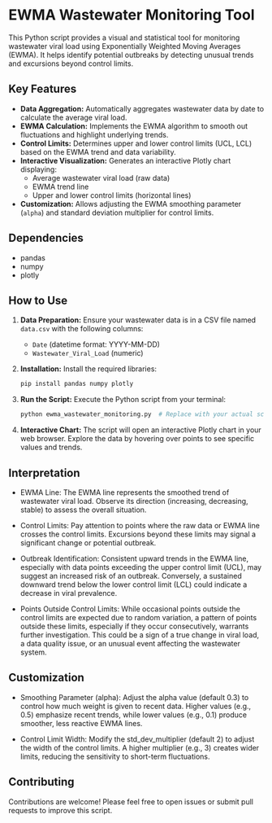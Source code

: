 # EWMA Wastewater Monitoring Tool

This Python script provides a visual and statistical tool for monitoring wastewater viral load using Exponentially Weighted Moving Averages (EWMA). It helps identify potential outbreaks by detecting unusual trends and excursions beyond control limits.

## Key Features

* **Data Aggregation:** Automatically aggregates wastewater data by date to calculate the average viral load.
* **EWMA Calculation:** Implements the EWMA algorithm to smooth out fluctuations and highlight underlying trends.
* **Control Limits:** Determines upper and lower control limits (UCL, LCL) based on the EWMA trend and data variability.
* **Interactive Visualization:** Generates an interactive Plotly chart displaying:
    * Average wastewater viral load (raw data)
    * EWMA trend line
    * Upper and lower control limits (horizontal lines)
* **Customization:** Allows adjusting the EWMA smoothing parameter (`alpha`) and standard deviation multiplier for control limits.

## Dependencies

* pandas
* numpy
* plotly

## How to Use

1. **Data Preparation:** Ensure your wastewater data is in a CSV file named `data.csv` with the following columns:
   * `Date` (datetime format: YYYY-MM-DD)
   * `Wastewater_Viral_Load` (numeric)

2. **Installation:** Install the required libraries:

   ```bash
   pip install pandas numpy plotly
3. **Run the Script:** Execute the Python script from your terminal:

   ```bash
   python ewma_wastewater_monitoring.py  # Replace with your actual script name if different

4. **Interactive Chart:** The script will open an interactive Plotly chart in your web browser. Explore the data by hovering over points to see specific values and trends.

## Interpretation

* EWMA Line: The EWMA line represents the smoothed trend of wastewater viral load. Observe its direction (increasing, decreasing, stable) to assess the overall situation.

* Control Limits: Pay attention to points where the raw data or EWMA line crosses the control limits. Excursions beyond these limits may signal a significant change or potential outbreak.

* Outbreak Identification: Consistent upward trends in the EWMA line, especially with data points exceeding the upper control limit (UCL), may suggest an increased risk of an outbreak. Conversely, a sustained downward trend below the lower control limit (LCL) could indicate a decrease in viral prevalence.

* Points Outside Control Limits: While occasional points outside the control limits are expected due to random variation, a pattern of points outside these limits, especially if they occur consecutively, warrants further investigation. This could be a sign of a true change in viral load, a data quality issue, or an unusual event affecting the wastewater system.

## Customization

* Smoothing Parameter (alpha): Adjust the alpha value (default 0.3) to control how much weight is given to recent data. Higher values (e.g., 0.5) emphasize recent trends, while lower values (e.g., 0.1) produce smoother, less reactive EWMA lines.

* Control Limit Width: Modify the std_dev_multiplier (default 2) to adjust the width of the control limits. A higher multiplier (e.g., 3) creates wider limits, reducing the sensitivity to short-term fluctuations.

## Contributing

Contributions are welcome! Please feel free to open issues or submit pull requests to improve this script.


